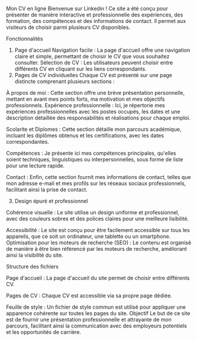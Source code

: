Mon CV en ligne
Bienvenue sur Linkedin ! Ce site a été conçu pour présenter de manière interactive et professionnelle des expériences, des formation, des compétences et des informations de contact. Il permet aux visiteurs de choisir parmi plusieurs CV disponibles.

Fonctionnalités

1. Page d'accueil
Navigation facile : La page d'accueil offre une navigation claire et simple, permettant de choisir le CV que vous souhaitez consulter.
Sélection de CV : Les utilisateurs peuvent choisir entre différents CV en cliquant sur les liens correspondants.
2. Pages de CV individuelles
Chaque CV est présenté sur une page distincte comprenant plusieurs sections :

À propos de moi : Cette section offre une brève présentation personnelle, mettant en avant mes points forts, ma motivation et mes objectifs professionnels.
Expérience professionnelle : Ici, je répertorie mes expériences professionnelles avec les postes occupés, les dates et une description détaillée des responsabilités et réalisations pour chaque emploi.

Scolarite et Diplomes : 
          Cette section détaille mon parcours académique, incluant les diplômes obtenus et les certifications, avec les dates correspondantes.

Compétences : 
          Je présente ici mes compétences principales, qu'elles soient techniques, linguistiques ou interpersonnelles, sous forme de liste pour une lecture rapide.

Contact : 
          Enfin, cette section fournit mes informations de contact, telles que mon adresse e-mail et mes profils sur les réseaux sociaux professionnels, facilitant ainsi la prise de contact.

3. Design épuré et professionnel

Cohérence visuelle : 
          Le site utilise un design uniforme et professionnel, avec des couleurs sobres et des polices claires pour une meilleure lisibilité.

Accessibilité : 
          Le site est conçu pour être facilement accessible sur tous les appareils, que ce soit un ordinateur, une tablette ou un smartphone.
Optimisation pour les moteurs de recherche (SEO) : 
          Le contenu est organisé de manière à être bien référencé par les moteurs de recherche, améliorant ainsi la visibilité du site.

Structure des fichiers

Page d'accueil : 
          La page d'accueil du site permet de choisir entre différents CV.

Pages de CV : 
          Chaque CV est accessible via sa propre page dédiée.

Feuille de style : 
          Un fichier de style commun est utilisé pour appliquer une apparence cohérente sur toutes les pages du site.
Objectif
Le but de ce site est de fournir une présentation professionnelle et attrayante de mon parcours, facilitant ainsi la communication avec des employeurs potentiels et les opportunités de carrière.

